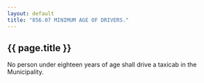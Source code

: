 ```yaml
---
layout: default 
title: "856.07 MINIMUM AGE OF DRIVERS."
---
```


{{ page.title }}
----------------

No person under eighteen years of age shall drive a taxicab in the
Municipality.
